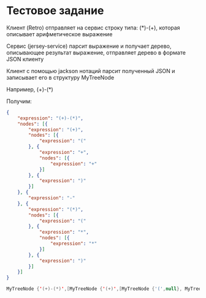 # Тестовое задание

Клиент (Retro) отправляет на сервис строку типа: (*)-(+), которая описывает арифметическое выражение

Сервис (jersey-service) парсит выражение и получает дерево, описывающее результат выражение, отправляет дерево в формате JSON клиенту

Клиент с помощью jackson нотаций парсит полученный JSON и записывает его в структуру MyTreeNode


Например, (+)-(*)

Получим:
```json
{
	"expression": "(+)-(*)",
	"nodes": [{
		"expression": "(+)",
		"nodes": [{
			"expression": "("
		}, {
			"expression": "+",
			"nodes": [{
				"expression": "+"
			}]
		}, {
			"expression": ")"
		}]
	}, {
		"expression": "-"
	}, {
		"expression": "(*)",
		"nodes": [{
			"expression": "("
		}, {
			"expression": "*",
			"nodes": [{
				"expression": "*"
			}]
		}, {
			"expression": ")"
		}]
	}]
}
```
```java
MyTreeNode {'(+)-(*)',[MyTreeNode {'(+)',[MyTreeNode {'(',null}, MyTreeNode {'+',[MyTreeNode {'+',null}]}, MyTreeNode {')',null}]}, MyTreeNode {'-',null}, MyTreeNode {'(*)',[MyTreeNode {'(',null}, MyTreeNode {'*',[MyTreeNode {'*',null}]}, MyTreeNode {')',null}]}]}
```

